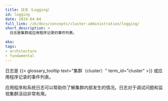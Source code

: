 ```yaml
---
title: 日志（Logging）
id: logging
date: 2019-04-04
full_link: /zh/docs/concepts/cluster-administration/logging/
short_description: >
  日志是集群或应用程序记录的事件列表。

aka: 
tags:
- architecture
- fundamental
---
```

  日志是 {{< glossary_tooltip text="集群（cluster）" term_id="cluster" >}} 或应用程序记录的事件列表。
  
<!--
---
title: Logging
id: logging
date: 2019-04-04
full_link: /zh/docs/concepts/cluster-administration/logging/
short_description: >
  Logs are the list of events that are logged by cluster or application.

aka: 
tags:
- architecture
- fundamental
---
 Logs are the list of events that are logged by {{< glossary_tooltip text="cluster" term_id="cluster" >}} or application.
-->

<!--more--> 

<!--
Application and systems logs can help you understand what is happening inside your cluster. The logs are particularly useful for debugging problems and monitoring cluster activity. 
-->

应用程序和系统日志可以帮助你了解集群内部发生的情况。日志对于调试问题和监视集群活动非常有用。